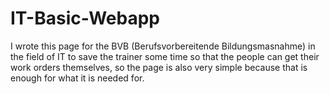 # IT-Basic-Webapp
I wrote this page for the BVB (Berufsvorbereitende Bildungsmasnahme) in the field of IT to save the trainer some time so that the people can get their work orders themselves, so the page is also very simple because that is enough for what it is needed for.
